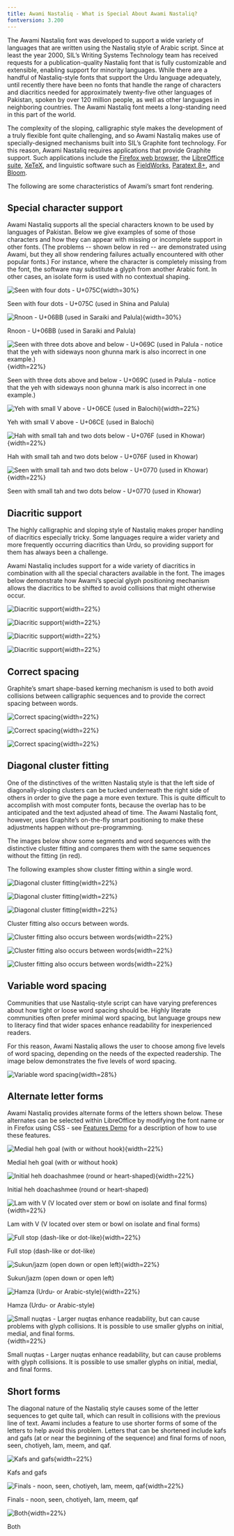 ```yaml
---
title: Awami Nastaliq - What is Special About Awami Nastaliq?
fontversion: 3.200
---
```


The Awami Nastaliq font was developed to support a wide variety of languages that are written using the Nastaliq style of Arabic script. Since at least the year 2000, SIL’s Writing Systems Technology team has received requests for a publication-quality Nastaliq font that is fully customizable and extensible, enabling support for minority languages. While there are a handful of Nastaliq-style fonts that support the Urdu language adequately, until recently there have been no fonts that handle the range of characters and diacritics needed for approximately twenty-five other languages of Pakistan, spoken by over 120 million people, as well as other languages in neighboring countries. The Awami Nastaliq font meets a long-standing need in this part of the world.

The complexity of the sloping, calligraphic style makes the development of a truly flexible font quite challenging, and so Awami Nastaliq makes use of specially-designed mechanisms built into SIL’s Graphite font technology. For this reason, Awami Nastaliq requires applications that provide Graphite support. Such applications include the [Firefox web browser](https://www.mozilla.org/firefox), the [LibreOffice suite](https://www.libreoffice.org/), [XeTeX](https://www.tug.org/texlive/), and linguistic software such as [FieldWorks](https://software.sil.org/fieldworks/), [Paratext 8+](https://pt8.paratext.org/), and [Bloom](http://bloomlibrary.org/).

The following are some characteristics of Awami’s smart font rendering.

## Special character support

Awami Nastaliq supports all the special characters known to be used by languages of Pakistan. Below we give examples of some of those characters and how they can appear with missing or incomplete support in other fonts. (The problems -- shown below in red -- are demonstrated using Awami, but they all show rendering failures actually encountered with other popular fonts.) For instance, where the character is completely missing from the font, the software may substitute a glyph from another Arabic font. In other cases, an isolate form is used with no contextual shaping.

![Seen with four dots - U+075C](assets/images/MissingLetters2_Palula_red.png){width=30%}
<!-- PRODUCT SITE IMAGE SRC https://software.sil.org/awami/wp-content/uploads/sites/33/2017/07/MissingLetters2_Palula_red.png -->
<figcaption>Seen with four dots - U+075C (used in Shina and Palula)</figcaption>

![Rnoon - U+06BB (used in Saraiki and Palula)](assets/images/MissingLetters1_Saraiki_red.png){width=30%}
<!-- PRODUCT SITE IMAGE SRC https://software.sil.org/awami/wp-content/uploads/sites/33/2017/08/MissingLetters1_Saraiki_red.png -->
<figcaption>Rnoon - U+06BB (used in Saraiki and Palula)</figcaption>

![Seen with three dots above and below - U+069C (used in Palula - notice that the yeh with sideways noon ghunna mark is also incorrect in one example.)](assets/images/MissingLetters5_Palula_red.png){width=22%}
<!-- PRODUCT SITE IMAGE SRC https://software.sil.org/awami/wp-content/uploads/sites/33/2017/08/MissingLetters5_Palula_red.png -->
<figcaption>Seen with three dots above and below - U+069C (used in Palula - notice that the yeh with sideways noon ghunna mark is also incorrect in one example.)</figcaption>

![Yeh with small V above - U+06CE (used in Balochi)](assets/images/MissingLetters3_Balochi_red.png){width=22%}
<!-- PRODUCT SITE IMAGE SRC https://software.sil.org/awami/wp-content/uploads/sites/33/2017/07/MissingLetters3_Balochi_red.png -->
<figcaption>Yeh with small V above - U+06CE (used in Balochi)</figcaption>

![Hah with small tah and two dots below - U+076F (used in Khowar)](assets/images/MissingLetters6_Khowar_red.png){width=22%}
<!-- PRODUCT SITE IMAGE SRC https://software.sil.org/awami/wp-content/uploads/sites/33/2019/06/MissingLetters6_Khowar_red.png -->
<figcaption>Hah with small tah and two dots below - U+076F (used in Khowar)</figcaption>

![Seen with small tah and two dots below - U+0770 (used in Khowar)](assets/images/MissingLetters4_Khowar_red.png){width=22%}
<!-- PRODUCT SITE IMAGE SRC https://software.sil.org/awami/wp-content/uploads/sites/33/2019/06/MissingLetters4_Khowar_red.png -->
<figcaption>Seen with small tah and two dots below - U+0770 (used in Khowar)</figcaption>

## Diacritic support

The highly calligraphic and sloping style of Nastaliq makes proper handling of diacritics especially tricky. Some languages require a wider variety and more frequently occurring diacritics than Urdu, so providing support for them has always been a challenge.

Awami Nastaliq includes support for a wide variety of diacritics in combination with all the special characters available in the font. The images below demonstrate how Awami’s special glyph positioning mechanism allows the diacritics to be shifted to avoid collisions that might otherwise occur.

![Diacritic support](assets/images/DiacCollisions1_Marwari_red.png){width=22%}
<!-- PRODUCT SITE IMAGE SRC https://software.sil.org/awami/wp-content/uploads/sites/33/2017/07/DiacCollisions1_Marwari_red.png -->

![Diacritic support](assets/images/DiacCollisions2_Marwari_red.png){width=22%}
<!-- PRODUCT SITE IMAGE SRC https://software.sil.org/awami/wp-content/uploads/sites/33/2017/07/DiacCollisions2_Marwari_red.png -->

![Diacritic support](assets/images/DiacCollisions3_Brahui_red.png){width=22%}
<!-- PRODUCT SITE IMAGE SRC https://software.sil.org/awami/wp-content/uploads/sites/33/2017/07/DiacCollisions3_Brahui_red.png -->

![Diacritic support](assets/images/DiacCollisions4_Balochi_red.png){width=22%}
<!-- PRODUCT SITE IMAGE SRC https://software.sil.org/awami/wp-content/uploads/sites/33/2017/07/DiacCollisions4_Balochi_red.png -->



## Correct spacing

Graphite’s smart shape-based kerning mechanism is used to both avoid collisions between calligraphic sequences and to provide the correct spacing between words.

![Correct spacing](assets/images/Spacing1_Shina_red.png){width=22%}
<!-- PRODUCT SITE IMAGE SRC https://software.sil.org/awami/wp-content/uploads/sites/33/2017/07/Spacing1_Shina_red.png -->

![Correct spacing](assets/images/Spacing2_Palula_red.png){width=22%}
<!-- PRODUCT SITE IMAGE SRC https://software.sil.org/awami/wp-content/uploads/sites/33/2017/07/Spacing2_Palula_red.png -->

![Correct spacing](assets/images/Spacing3_Balochi_red.png){width=22%}
<!-- PRODUCT SITE IMAGE SRC https://software.sil.org/awami/wp-content/uploads/sites/33/2017/07/Spacing3_Balochi_red.png -->


## Diagonal cluster fitting

One of the distinctives of the written Nastaliq style is that the left side of diagonally-sloping clusters can be tucked underneath the right side of others in order to give the page a more even texture. This is quite difficult to accomplish with most computer fonts, because the overlap has to be anticipated and the text adjusted ahead of time. The Awami Nastaliq font, however, uses Graphite’s on-the-fly smart positioning to make these adjustments happen without pre-programming.  

The images below show some segments and word sequences with the distinctive cluster fitting and compares them with the same sequences without the fitting (in red).

The following examples show cluster fitting within a single word.

![Diagonal cluster fitting](assets/images/Fitting1Word1_Balochi.png){width=22%}
<!-- PRODUCT SITE IMAGE SRC https://software.sil.org/awami/wp-content/uploads/sites/33/2017/07/Fitting1Word1_Balochi.png -->

![Diagonal cluster fitting](assets/images/Fitting1Word2_Palula.png){width=22%}
<!-- PRODUCT SITE IMAGE SRC https://software.sil.org/awami/wp-content/uploads/sites/33/2017/07/Fitting1Word2_Palula.png -->

![Diagonal cluster fitting](assets/images/Fitting1Word3_Balochi.png){width=22%}
<!-- PRODUCT SITE IMAGE SRC https://software.sil.org/awami/wp-content/uploads/sites/33/2017/07/Fitting1Word3_Balochi.png -->

Cluster fitting also occurs between words.

![Cluster fitting also occurs between words](assets/images/Fitting2Words1_Balochi.png){width=22%}
<!-- PRODUCT SITE IMAGE SRC https://software.sil.org/awami/wp-content/uploads/sites/33/2017/07/Fitting2Words1_Balochi.png -->

![Cluster fitting also occurs between words](assets/images/Fitting2Words2_Balochi.png){width=22%}
<!-- PRODUCT SITE IMAGE SRC https://software.sil.org/awami/wp-content/uploads/sites/33/2017/07/Fitting2Words2_Balochi.png -->

![Cluster fitting also occurs between words](assets/images/Fitting2Words3_Palula.png){width=22%}
<!-- PRODUCT SITE IMAGE SRC https://software.sil.org/awami/wp-content/uploads/sites/33/2017/07/Fitting2Words3_Palula.png -->

## Variable word spacing

Communities that use Nastaliq-style script can have varying preferences about how tight or loose word spacing should be. Highly literate communities often prefer minimal word spacing, but language groups new to literacy find that wider spaces enhance readability for inexperienced readers.

For this reason, Awami Nastaliq allows the user to choose among five levels of word spacing, depending on the needs of the expected readership. The image below demonstrates the five levels of word spacing.

![Variable word spacing](assets/images/WordSpacing.png){width=28%}
<!-- PRODUCT SITE IMAGE SRC https://software.sil.org/awami/wp-content/uploads/sites/33/2017/07/WordSpacing.png -->

## Alternate letter forms

Awami Nastaliq provides alternate forms of the letters shown below. These alternates can be selected within LibreOffice by modifying the font name or in Firefox using CSS - see [Features Demo](features) for a description of how to use these features.

![Medial heh goal (with or without hook)](assets/images/Feature_hehk_color.png){width=22%}
<!-- PRODUCT SITE IMAGE SRC https://software.sil.org/awami/wp-content/uploads/sites/33/2017/07/Feature_hehk_color.png -->
<figcaption>Medial heh goal (with or without hook)</figcaption>

![Initial heh doachashmee (round or heart-shaped)](assets/images/Feature_hedo_color.png){width=22%}
<!-- PRODUCT SITE IMAGE SRC https://software.sil.org/awami/wp-content/uploads/sites/33/2017/07/Feature_hedo_color.png -->
<figcaption>Initial heh doachashmee (round or heart-shaped)</figcaption>

![Lam with V (V located over stem or bowl on isolate and final forms)](assets/images/Feature_lamv_color.png){width=22%}
<!-- PRODUCT SITE IMAGE SRC https://software.sil.org/awami/wp-content/uploads/sites/33/2017/07/Feature_lamv_color.png -->
<figcaption>Lam with V (V located over stem or bowl on isolate and final forms)</figcaption>

![Full stop (dash-like or dot-like)](assets/images/Feature_cv85_color.png){width=22%}
<!-- PRODUCT SITE IMAGE SRC https://software.sil.org/awami/wp-content/uploads/sites/33/2017/07/Feature_cv85_color.png -->
<figcaption>Full stop (dash-like or dot-like)</figcaption>

![Sukun/jazm (open down or open left)](assets/images/Feature_cv78_color.png){width=22%}
<!-- PRODUCT SITE IMAGE SRC https://software.sil.org/awami/wp-content/uploads/sites/33/2017/07/Feature_cv78_color.png -->
<figcaption>Sukun/jazm (open down or open left)</figcaption>

![Hamza (Urdu- or Arabic-style)](assets/images/Feature_hamz_color.png){width=22%}
<!-- PRODUCT SITE IMAGE SRC https://software.sil.org/awami/wp-content/uploads/sites/33/2017/07/Feature_hamz_color.png -->
<figcaption>Hamza (Urdu- or Arabic-style)</figcaption>

![Small nuqtas - Larger nuqtas enhance readability, but can cause problems with glyph collisions. It is possible to use smaller glyphs on initial, medial, and final forms.](assets/images/Feature_snuq_color.png){width=22%}
<!-- PRODUCT SITE IMAGE SRC https://software.sil.org/awami/wp-content/uploads/sites/33/2017/07/Feature_snuq_color.png -->
<figcaption>Small nuqtas - Larger nuqtas enhance readability, but can cause problems with glyph collisions. It is possible to use smaller glyphs on initial, medial, and final forms.</figcaption>


## Short forms

The diagonal nature of the Nastaliq style causes some of the letter sequences to get quite tall, which can result in collisions with the previous line of text. Awami includes a feature to use shorter forms of some of the letters to help avoid this problem. Letters that can be shortened include kafs and gafs (at or near the beginning of the sequence) and final forms of noon, seen, chotiyeh, lam, meem, and qaf.

![Kafs and gafs](assets/images/Feature_shrt1_color.png){width=22%}
<!-- PRODUCT SITE IMAGE SRC https://software.sil.org/awami/wp-content/uploads/sites/33/2017/07/Feature_shrt1_color.png -->
<figcaption>Kafs and gafs</figcaption>

![Finals - noon, seen, chotiyeh, lam, meem, qaf](assets/images/Feature_shrt2_color.png){width=22%}
<!-- PRODUCT SITE IMAGE SRC https://software.sil.org/awami/wp-content/uploads/sites/33/2017/07/Feature_shrt2_color.png -->
<figcaption>Finals - noon, seen, chotiyeh, lam, meem, qaf</figcaption>

![Both](assets/images/Feature_shrt3_color.png){width=22%}
<!-- PRODUCT SITE IMAGE SRC https://software.sil.org/awami/wp-content/uploads/sites/33/2017/07/Feature_shrt3_color.png -->
<figcaption>Both</figcaption>

